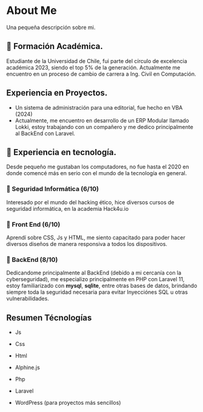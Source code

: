 # About Me
Una pequeña descripción sobre mi.

## 📕 Formación Académica.
Estudiante de la Universidad de Chile, fui parte del círculo de excelencia académica 2023, siendo el top 5% de la generación.
Actualmente me encuentro en  un proceso de cambio de carrera a Ing. Civil en Computación.

## Experiencia en Proyectos.
* Un sistema de administración para una editorial, fue hecho en VBA (2024)
* Actualmente, me encuentro en desarrollo de un ERP Modular llamado Lokki, estoy trabajando con un compañero y me dedico principalmente al BackEnd con Laravel.

## 📱 Experiencia en tecnología.
Desde pequeño me gustaban los computadores, no fue hasta el 2020 en donde comencé más en serio con  el mundo de la tecnología en general.

  ### 🔐 Seguridad Informática (6/10)
  Interesado por el mundo del hacking ético, hice diversos cursos de seguridad informática, en la academia Hack4u.io

  ### 🎨 Front End (6/10)
  Aprendí sobre CSS, Js y HTML, me siento capacitado para poder hacer diversos diseños de manera responsiva a todos los dispositivos.

  ### 🧰 BackEnd (8/10)
  Dedicandome principalmente al BackEnd (debido a mi cercanía con la cyberseguridad), me especializo principalmente en PHP con Laravel 11, estoy familiarizado con **mysql**, **sqlite**,     entre otras bases de datos, brindando siempre toda la seguridad necesaria para evitar Inyecciónes SQL u otras vulnerabilidades.

## Resumen Técnologías
- Js
- Css
- Html
- Alphine.js
- Php
- Laravel

- WordPress (para proyectos más sencillos)

